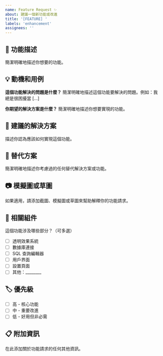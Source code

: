 ```yaml
---
name: Feature Request ✨
about: 建議一個新功能或改進
title: '[FEATURE] '
labels: 'enhancement'
assignees: ''
---
```


## 🚀 功能描述
簡潔明確地描述你想要的功能。

## 💡 動機和用例
**這個功能解決的問題是什麼？**
簡潔明確地描述這個功能要解決的問題。例如：我總是很困擾當 [...]

**你期望的解決方案是什麼？**
簡潔明確地描述你想要實現的功能。

## 🎯 建議的解決方案
描述你認為應該如何實現這個功能。

## 🔄 替代方案
簡潔明確地描述你考慮過的任何替代解決方案或功能。

## 📷 模擬圖或草圖
如果適用，請添加截圖、模擬圖或草圖來幫助解釋你的功能請求。

## 🎨 相關組件
這個功能涉及哪些部分？（可多選）
- [ ] 透明效果系統
- [ ] 數據庫連接
- [ ] SQL 查詢編輯器
- [ ] 用戶界面
- [ ] 設置頁面
- [ ] 其他：________

## 🏷️ 優先級
- [ ] 高 - 核心功能
- [ ] 中 - 重要改進
- [ ] 低 - 好用但非必需

## 📋 附加資訊
在此添加關於功能請求的任何其他資訊。 